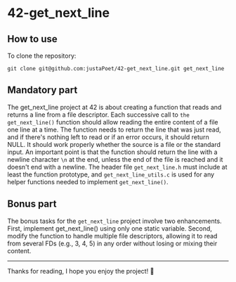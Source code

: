 # 42-get_next_line

## How to use

To clone the repository:
```
git clone git@github.com:justaPoet/42-get_next_line.git get_next_line
```
## Mandatory part

The get_next_line project at 42 is about creating a function that reads and returns a line from a file descriptor. Each successive call to `the get_next_line()` function should allow reading the entire content of a file one line at a time. The function needs to return the line that was just read, and if there's nothing left to read or if an error occurs, it should return NULL. It should work properly whether the source is a file or the standard input. An important point is that the function should return the line with a newline character `\n` at the end, unless the end of the file is reached and it doesn't end with a newline. The header file `get_next_line.h` must include at least the function prototype, and `get_next_line_utils.c` is used for any helper functions needed to implement `get_next_line()`.

## Bonus part

The bonus tasks for the `get_next_line` project involve two enhancements. First, implement get_next_line() using only one static variable. Second, modify the function to handle multiple file descriptors, allowing it to read from several FDs (e.g., 3, 4, 5) in any order without losing or mixing their content.

---

Thanks for reading, I hope you enjoy the project!  🚀
